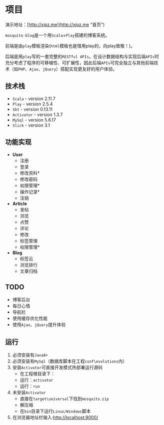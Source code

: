 # 项目

演示地址：[http://xjpz.me](http://xjpz.me "首页")

`mosquito-blog`是一个用`Scala`+`Play`搭建的博客系统。

前端是由`play`模板渲染(`html`模板也是借用play的，向play致敬！)。

后端是用`play`写的一套完整的`RESTful APIs`。在设计数据结构与实现后端`APIs`时充分考虑了程序的可移植性、可扩展性，因此后端`APIs`可完全独立与其他前端技术（如`PHP`、`Ajax`、`jQuery`）搭配实现更友好的用户体验。

## 技术栈 ##

- `Scala` - version 2.11.7
- `Play` - version 2.5.4
- `Sbt` - version 0.13.11
- `Activator` - version 1.3.7
- `MySql` - version 5.6.17
- `Slick` - version 3.1

## 功能实现 ##

- **User**
	- 注册
	- 登录
	- 修改资料*
	- 修改密码
	- 权限管理*
	- 操作记录*
	- 注销
- **Article**
	- 发帖
	- 浏览
	- 点赞
	- 评论
	- 修改
	- 标签管理
	- 权限管理*
- **Blog**
	-  标签云
	-  浏览排行
	-  文章归档
	
## TODO ##

- 博客后台
- 每日心情
- 导航栏
- 使用缓存优化性能
- 使用`Ajax`、`jQuery`提升体验


## 运行 ##

1. 必须安装有`Java8+`
2. 必须安装有`MySql`（数据库脚本在工程`conf\evolutions`内）
3. 安装`Activator`可直接开发模式热部署运行源码
	- 在工程根目录下：
	- 运行：`activator`
	- 运行：`run`
4. 未安装`Activator`
	- 直接在`target\universal`下找到`mosquito.zip`
	- 解压缩
	- 在`bin`目录下运行`Linux/Windows`脚本
5. 在浏览器地址栏输入:[http://localhost:9000/](http://localhost:9000/ "mosquito-blog is running")

